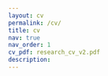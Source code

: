 ```yaml
---
layout: cv
permalink: /cv/
title: cv
nav: true
nav_order: 1
cv_pdf: research_cv_v2.pdf
description: 
---
```

